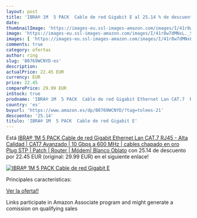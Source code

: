 ```yaml
---
layout: post
title: 'IBRA® 1M  5 PACK  Cable de red Gigabit E al 25.14 % de descuento'
date: 
thumbnailImage: 'https://images-eu.ssl-images-amazon.com/images/I/41r8w7dMNxL._SL200_.jpg'
image: 'https://images-eu.ssl-images-amazon.com/images/I/41r8w7dMNxL._SL200_.jpg'
images: [ 'https://images-eu.ssl-images-amazon.com/images/I/41r8w7dMNxL._SL200_.jpg' ]
comments: true
category: ofertas
author: ring
slug: 'B0769WCNYD-es'
description:
actualPrice: 22.45 EUR
currency: EUR
price: 22.45
comparePrice: 29.99 EUR
inStock: true
prodname: 'IBRA® 1M  5 PACK  Cable de red Gigabit Ethernet Lan CAT.7  RJ45  - Alta Calidad | CAT7  Avanzado  | 10 Gbps a 600 MHz | cables chapado en oro Plug STP | Patch | Router | Módem| Blanco Oblato'
country: 'es'
buyurl: 'https://www.amazon.es/dp/B0769WCNYD/?tag=tolees-21'
descuento: '25.14'
titulo: 'IBRA® 1M  5 PACK  Cable de red Gigabit E'
---
```


Está [IBRA® 1M  5 PACK  Cable de red Gigabit Ethernet Lan CAT.7  RJ45  - Alta Calidad | CAT7  Avanzado  | 10 Gbps a 600 MHz | cables chapado en oro Plug STP | Patch | Router | Módem| Blanco Oblato](https://www.amazon.es/dp/B0769WCNYD/?tag=tolees-21) con 25.14 de descuento por 22.45 EUR (original: 29.99 EUR) en el siguiente enlace!

[![IBRA® 1M  5 PACK  Cable de red Gigabit E](https://images-eu.ssl-images-amazon.com/images/I/41r8w7dMNxL._SL200_.jpg)](https://www.amazon.es/dp/B0769WCNYD/?tag=tolees-21)

Principales características:


[Ver la oferta!!](https://www.amazon.es/dp/B0769WCNYD/?tag=tolees-21)

Links participate in Amazon Associate program and might generate a comission on qualifying sales


